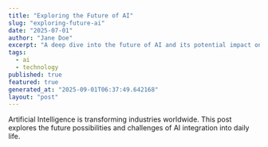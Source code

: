 ```yaml
---
title: "Exploring the Future of AI"
slug: "exploring-future-ai"
date: "2025-07-01"
author: "Jane Doe"
excerpt: "A deep dive into the future of AI and its potential impact on various sectors."
tags:
  - ai
  - technology
published: true
featured: true
generated_at: "2025-09-01T06:37:49.642168"
layout: "post"
---
```


Artificial Intelligence is transforming industries worldwide. This post explores the future possibilities and challenges of AI integration into daily life.